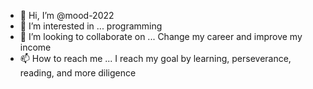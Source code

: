 - 👋 Hi, I’m @mood-2022
- 👀 I’m interested in ...
programming
- 💞️ I’m looking to collaborate on ...
Change my career and improve my income
- 📫 How to reach me ...
I reach my goal by learning, perseverance, reading, and more diligence

<!---
mood-2022/mood-2022 is a ✨ special ✨ repository because its `README.md` (this file) appears on your GitHub profile.
You can click the Preview link to take a look at your changes.
--->
